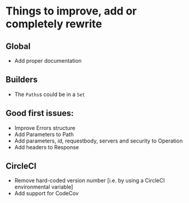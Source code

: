 # Things to improve, add or completely rewrite


## Global

- Add proper documentation


## Builders

- The `Paths`s could be in a `Set`


## Good first issues:

- Improve Errors structure
- Add Parameters to Path
- Add parameters, id, requestbody, servers and security to Operation
- Add headers to Response

## CircleCI

- Remove hard-coded version number [i.e. by using a CircleCI environmental variable]
- Add support for CodeCov
